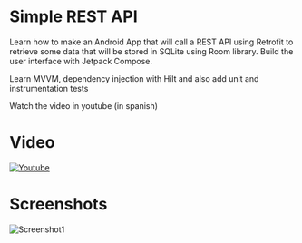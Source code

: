 # Simple REST API

Learn how to make an Android App that will call a REST API using Retrofit to retrieve some data that will be 
stored in SQLite using Room library. Build the user interface with Jetpack Compose.

Learn MVVM, dependency injection with Hilt and also add unit and instrumentation tests

Watch the video in youtube (in spanish)

# Video
[![Youtube](https://github.com/Yayo-Arellano/JetpackComposeSimpleRestApi/blob/master/screenshots/youtube1.png?raw=true)](https://youtu.be/Td4wHh_ZivE)


# Screenshots
![Screenshot1](https://github.com/Yayo-Arellano/JetpackComposeSimpleRestApi/blob/master/screenshots/image1.png?raw=true)

